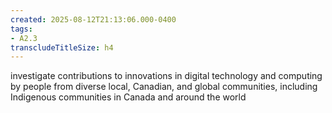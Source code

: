 ```yaml
---
created: 2025-08-12T21:13:06.000-0400
tags:
- A2.3
transcludeTitleSize: h4
---
```


investigate contributions to innovations in digital technology and computing by people from diverse local, Canadian, and global communities, including Indigenous communities in Canada and around the world